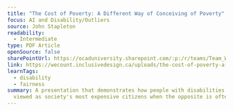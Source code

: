 ```yaml
---
title: "The Cost of Poverty: A Different Way of Conceiving of Poverty"
focus: AI and Disability/Outliers
source: John Stapleton
readability:
  - Intermediate
type: PDF Article
openSource: false
sharePointUrl: https://ocaduniversity.sharepoint.com/:p:/r/teams/Team_WeCount/Shared%20Documents/Resources%20and%20Tools/Literature%20(curated)/The%20Cost%20of%20Poverty%20-%20A%20Different%20Way%20of%20Conceiving%20of%20Poverty.pptx?d=wb42626a3af4a441b9e8ee2ac807233fd&csf=1&web=1&e=ZWYHTg
link: https://wecount.inclusivedesign.ca/uploads/the-cost-of-poverty-a-different-way-of-conceiving-of-poverty.pdf
learnTags:
  - disability
  - fairness
summary: A presentation that demonstrates how people with disabilities are
  viewed as society's most expensive citizens when the opposite is often true.
---
```

